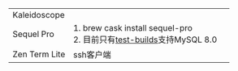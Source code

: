 



|               |                                                              |      |
| ------------- | ------------------------------------------------------------ | ---- |
| Kaleidoscope  |                                                              |      |
| Sequel Pro    | 1. brew cask install sequel-pro<br />2. 目前只有[test-builds](https://sequelpro.com/test-builds)支持MySQL 8.0 |      |
| Zen Term Lite | ssh客户端                                                    |      |

